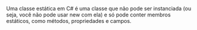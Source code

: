 Uma classe estática em C# é uma classe que não pode ser instanciada (ou seja, você não pode usar new com ela) e só pode conter membros estáticos, como métodos, propriedades e campos.

